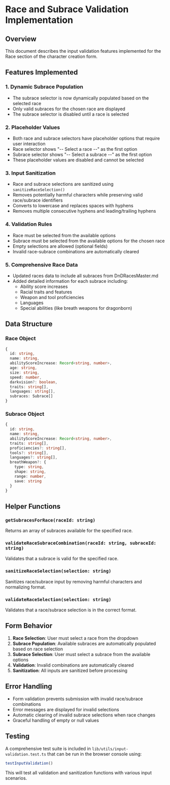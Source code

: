 # Race and Subrace Validation Implementation

## Overview

This document describes the input validation features implemented for the Race section of the character creation form.

## Features Implemented

### 1. Dynamic Subrace Population
- The subrace selector is now dynamically populated based on the selected race
- Only valid subraces for the chosen race are displayed
- The subrace selector is disabled until a race is selected

### 2. Placeholder Values
- Both race and subrace selectors have placeholder options that require user interaction
- Race selector shows "-- Select a race --" as the first option
- Subrace selector shows "-- Select a subrace --" as the first option
- These placeholder values are disabled and cannot be selected

### 3. Input Sanitization
- Race and subrace selections are sanitized using `sanitizeRaceSelection()`
- Removes potentially harmful characters while preserving valid race/subrace identifiers
- Converts to lowercase and replaces spaces with hyphens
- Removes multiple consecutive hyphens and leading/trailing hyphens

### 4. Validation Rules
- Race must be selected from the available options
- Subrace must be selected from the available options for the chosen race
- Empty selections are allowed (optional fields)
- Invalid race-subrace combinations are automatically cleared

### 5. Comprehensive Race Data
- Updated races data to include all subraces from DnDRacesMaster.md
- Added detailed information for each subrace including:
  - Ability score increases
  - Racial traits and features
  - Weapon and tool proficiencies
  - Languages
  - Special abilities (like breath weapons for dragonborn)

## Data Structure

### Race Object
```typescript
{
  id: string,
  name: string,
  abilityScoreIncrease: Record<string, number>,
  age: string,
  size: string,
  speed: number,
  darkvision?: boolean,
  traits: string[],
  languages: string[],
  subraces: Subrace[]
}
```

### Subrace Object
```typescript
{
  id: string,
  name: string,
  abilityScoreIncrease: Record<string, number>,
  traits: string[],
  proficiencies?: string[],
  tools?: string[],
  languages?: string[],
  breathWeapon?: {
    type: string,
    shape: string,
    range: number,
    save: string
  }
}
```

## Helper Functions

### `getSubracesForRace(raceId: string)`
Returns an array of subraces available for the specified race.

### `validateRaceSubraceCombination(raceId: string, subraceId: string)`
Validates that a subrace is valid for the specified race.

### `sanitizeRaceSelection(selection: string)`
Sanitizes race/subrace input by removing harmful characters and normalizing format.

### `validateRaceSelection(selection: string)`
Validates that a race/subrace selection is in the correct format.

## Form Behavior

1. **Race Selection**: User must select a race from the dropdown
2. **Subrace Population**: Available subraces are automatically populated based on race selection
3. **Subrace Selection**: User must select a subrace from the available options
4. **Validation**: Invalid combinations are automatically cleared
5. **Sanitization**: All inputs are sanitized before processing

## Error Handling

- Form validation prevents submission with invalid race/subrace combinations
- Error messages are displayed for invalid selections
- Automatic clearing of invalid subrace selections when race changes
- Graceful handling of empty or null values

## Testing

A comprehensive test suite is included in `lib/utils/input-validation.test.ts` that can be run in the browser console using:

```javascript
testInputValidation()
```

This will test all validation and sanitization functions with various input scenarios.
